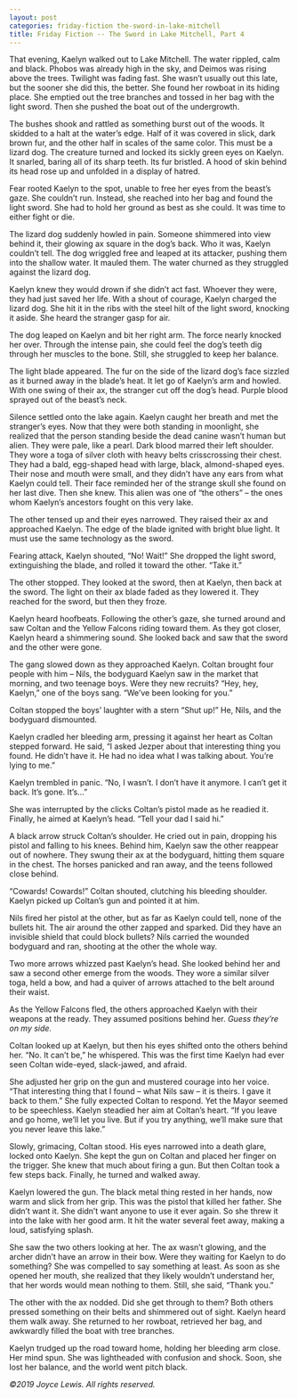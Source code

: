 ```yaml
---
layout: post
categories: friday-fiction the-sword-in-lake-mitchell
title: Friday Fiction -- The Sword in Lake Mitchell, Part 4
---
```


That evening, Kaelyn walked out to Lake Mitchell. The water rippled, calm and black. Phobos was already high in the sky, and Deimos was rising above the trees. Twilight was fading fast. She wasn’t usually out this late, but the sooner she did this, the better. She found her rowboat in its hiding place. She emptied out the tree branches and tossed in her bag with the light sword. Then she pushed the boat out of the undergrowth.

<!--excerpt-->

The bushes shook and rattled as something burst out of the woods. It skidded to a halt at the water’s edge. Half of it was covered in slick, dark brown fur, and the other half in scales of the same color. This must be a lizard dog. The creature turned and locked its sickly green eyes on Kaelyn. It snarled, baring all of its sharp teeth. Its fur bristled. A hood of skin behind its head rose up and unfolded in a display of hatred.

Fear rooted Kaelyn to the spot, unable to free her eyes from the beast’s gaze. She couldn’t run. Instead, she reached into her bag and found the light sword. She had to hold her ground as best as she could. It was time to either fight or die.

The lizard dog suddenly howled in pain. Someone shimmered into view behind it, their glowing ax square in the dog’s back. Who it was, Kaelyn couldn’t tell. The dog wriggled free and leaped at its attacker, pushing them into the shallow water. It mauled them. The water churned as they struggled against the lizard dog.

Kaelyn knew they would drown if she didn’t act fast. Whoever they were, they had just saved her life. With a shout of courage, Kaelyn charged the lizard dog. She hit it in the ribs with the steel hilt of the light sword, knocking it aside. She heard the stranger gasp for air.

The dog leaped on Kaelyn and bit her right arm. The force nearly knocked her over. Through the intense pain, she could feel the dog’s teeth dig through her muscles to the bone. Still, she struggled to keep her balance.

The light blade appeared. The fur on the side of the lizard dog’s face sizzled as it burned away in the blade’s heat. It let go of Kaelyn’s arm and howled. With one swing of their ax, the stranger cut off the dog’s head. Purple blood sprayed out of the beast’s neck.

Silence settled onto the lake again. Kaelyn caught her breath and met the stranger’s eyes. Now that they were both standing in moonlight, she realized that the person standing beside the dead canine wasn’t human but alien. They were pale, like a pearl. Dark blood marred their left shoulder. They wore a toga of silver cloth with heavy belts crisscrossing their chest. They had a bald, egg-shaped head with large, black, almond-shaped eyes. Their nose and mouth were small, and they didn’t have any ears from what Kaelyn could tell. Their face reminded her of the strange skull she found on her last dive. Then she knew. This alien was one of “the others” – the ones whom Kaelyn’s ancestors fought on this very lake.

The other tensed up and their eyes narrowed. They raised their ax and approached Kaelyn. The edge of the blade ignited with bright blue light. It must use the same technology as the sword.

Fearing attack, Kaelyn shouted, “No! Wait!” She dropped the light sword, extinguishing the blade, and rolled it toward the other. “Take it.”

The other stopped. They looked at the sword, then at Kaelyn, then back at the sword. The light on their ax blade faded as they lowered it. They reached for the sword, but then they froze.

Kaelyn heard hoofbeats. Following the other’s gaze, she turned around and saw Coltan and the Yellow Falcons riding toward them. As they got closer, Kaelyn heard a shimmering sound. She looked back and saw that the sword and the other were gone.

The gang slowed down as they approached Kaelyn. Coltan brought four people with him – Nils, the bodyguard Kaelyn saw in the market that morning, and two teenage boys. Were they new recruits? “Hey, hey, Kaelyn,” one of the boys sang. “We’ve been looking for you.”

Coltan stopped the boys’ laughter with a stern “Shut up!” He, Nils, and the bodyguard dismounted.

Kaelyn cradled her bleeding arm, pressing it against her heart as Coltan stepped forward. He said, “I asked Jezper about that interesting thing you found. He didn’t have it. He had no idea what I was talking about. You’re lying to me.”

Kaelyn trembled in panic. “No, I wasn’t. I don’t have it anymore. I can’t get it back. It’s gone. It’s…”

She was interrupted by the clicks Coltan’s pistol made as he readied it. Finally, he aimed at Kaelyn’s head. “Tell your dad I said hi.”

A black arrow struck Coltan’s shoulder. He cried out in pain, dropping his pistol and falling to his knees. Behind him, Kaelyn saw the other reappear out of nowhere. They swung their ax at the bodyguard, hitting them square in the chest. The horses panicked and ran away, and the teens followed close behind.

“Cowards! Cowards!” Coltan shouted, clutching his bleeding shoulder. Kaelyn picked up Coltan’s gun and pointed it at him.

Nils fired her pistol at the other, but as far as Kaelyn could tell, none of the bullets hit. The air around the other zapped and sparked. Did they have an invisible shield that could block bullets? Nils carried the wounded bodyguard and ran, shooting at the other the whole way.

Two more arrows whizzed past Kaelyn’s head. She looked behind her and saw a second other emerge from the woods. They wore a similar silver toga, held a bow, and had a quiver of arrows attached to the belt around their waist.

As the Yellow Falcons fled, the others approached Kaelyn with their weapons at the ready. They assumed positions behind her. *Guess they’re on my side.*

Coltan looked up at Kaelyn, but then his eyes shifted onto the others behind her. “No. It can’t be,” he whispered. This was the first time Kaelyn had ever seen Coltan wide-eyed, slack-jawed, and afraid.

She adjusted her grip on the gun and mustered courage into her voice. “That interesting thing that I found – what Nils saw – it is theirs. I gave it back to them.” She fully expected Coltan to respond. Yet the Mayor seemed to be speechless. Kaelyn steadied her aim at Coltan’s heart. “If you leave and go home, we’ll let you live. But if you try anything, we’ll make sure that you never leave this lake.”

Slowly, grimacing, Coltan stood. His eyes narrowed into a death glare, locked onto Kaelyn. She kept the gun on Coltan and placed her finger on the trigger. She knew that much about firing a gun. But then Coltan took a few steps back. Finally, he turned and walked away.

Kaelyn lowered the gun. The black metal thing rested in her hands, now warm and slick from her grip. This was the pistol that killed her father. She didn’t want it. She didn’t want anyone to use it ever again. So she threw it into the lake with her good arm. It hit the water several feet away, making a loud, satisfying splash.

She saw the two others looking at her. The ax wasn’t glowing, and the archer didn’t have an arrow in their bow. Were they waiting for Kaelyn to do something? She was compelled to say something at least. As soon as she opened her mouth, she realized that they likely wouldn’t understand her, that her words would mean nothing to them. Still, she said, “Thank you.”

The other with the ax nodded. Did she get through to them? Both others pressed something on their belts and shimmered out of sight. Kaelyn heard them walk away. She returned to her rowboat, retrieved her bag, and awkwardly filled the boat with tree branches.

Kaelyn trudged up the road toward home, holding her bleeding arm close. Her mind spun. She was lightheaded with confusion and shock. Soon, she lost her balance, and the world went pitch black.

*&copy;2019 Joyce Lewis. All rights reserved.*

